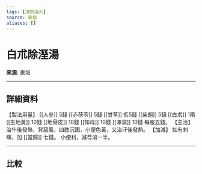 ```yaml
---
tags: [清熱瀉火]
source: 東垣
aliases: []
---
```


# 白朮除溼湯

**來源**: 東垣  

---

## 詳細資料
【製法用量】 [[人參]] 5錢 [[赤茯苓]] 5錢 [[甘草]] 炙5錢 [[柴胡]] 5錢 [[白朮]] 1兩 [[生地黃]] 10錢 [[地骨皮]] 10錢 [[知母]] 10錢 [[澤瀉]] 10錢
每服五錢。
【主治】
治午後發熱，背惡風，四肢沉困，小便色黃，又治汗後發熱。
【加減】
如有刺痛，加 [[當歸]] 七錢。
小便利，減苓瀉一半。

---

## 比較
